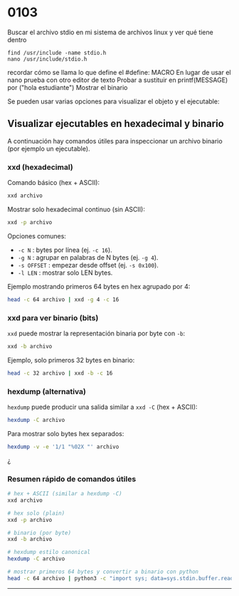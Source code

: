# 0103

Buscar el archivo stdio en mi sistema de archivos linux y ver qué tiene dentro

```
find /usr/include -name stdio.h
nano /usr/include/stdio.h

```

recordar cómo se llama lo que define el #define: MACRO
En lugar de usar el nano prueba con otro editor de texto
Probar a sustituir en printf(MESSAGE) por ("hola estudiante")
Mostrar el binario


Se pueden usar varias opciones para visualizar el objeto y el ejecutable:

## Visualizar ejecutables en hexadecimal y binario

A continuación hay comandos útiles para inspeccionar un archivo binario (por ejemplo un ejecutable).

### xxd (hexadecimal)

Comando básico (hex + ASCII):

```bash
xxd archivo
```

Mostrar solo hexadecimal continuo (sin ASCII):

```bash
xxd -p archivo
```

Opciones comunes:
- `-c N` : bytes por línea (ej. `-c 16`).
- `-g N` : agrupar en palabras de N bytes (ej. `-g 4`).
- `-s OFFSET` : empezar desde offset (ej. `-s 0x100`).
- `-l LEN` : mostrar solo LEN bytes.

Ejemplo mostrando primeros 64 bytes en hex agrupado por 4:

```bash
head -c 64 archivo | xxd -g 4 -c 16
```

### xxd para ver binario (bits)

`xxd` puede mostrar la representación binaria por byte con `-b`:

```bash
xxd -b archivo
```

Ejemplo, solo primeros 32 bytes en binario:

```bash
head -c 32 archivo | xxd -b -c 16
```

### hexdump (alternativa)

`hexdump` puede producir una salida similar a `xxd -C` (hex + ASCII):

```bash
hexdump -C archivo
```

Para mostrar solo bytes hex separados:

```bash
hexdump -v -e '1/1 "%02X "' archivo
```

¿

### Resumen rápido de comandos útiles

```bash
# hex + ASCII (similar a hexdump -C)
xxd archivo

# hex solo (plain)
xxd -p archivo

# binario (por byte)
xxd -b archivo

# hexdump estilo canonical
hexdump -C archivo

# mostrar primeros 64 bytes y convertir a binario con python
head -c 64 archivo | python3 -c "import sys; data=sys.stdin.buffer.read(); print('\n'.join(' '.join(f'{b:08b}' for b in data[i:i+16]) for i in range(0,len(data),16)))"
```

---
